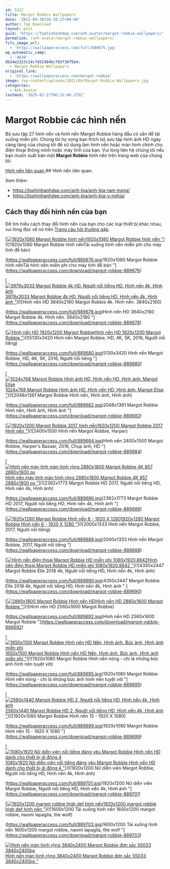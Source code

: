 ```yaml
---
id: 5322
title: Margot Robbie Wallpapers
date: '2021-09-30T16:30:27+00:00'
author: Top Download
layout: post
guid: 'https://Tophinhanhdep.com/anh-avatar/margot-robbie-wallpapers/'
permalink: /anh-avatar/margot-robbie-wallpapers/
fifu_image_url:
  - 'https://wallpaperaccess.com/full/889675.jpg'
wp_automatic_camp:
  - '4620'
db24e2323c24c7d52484bc7b5f36f5b4:
  - Margot Robbie Wallpapers
original_link:
  - 'https://wallpaperaccess.com/margot-robbie'
image: /wp-content/uploads/2021/09/Margot-Robbie-Wallpapers.jpg
categories:
  - Ảnh Avatar
lastmod: '2025-02-27T06:32:48.275Z'
---
```

# Margot Robbie các hình nền

Bộ sưu tập 27 hình nền và hình nền Margot Robbie hàng đầu có sẵn để tải xuống miễn phí. Chúng tôi hy vọng bạn thích bộ sưu tập hình ảnh HD ngày càng tăng của chúng tôi để sử dụng làm hình nền hoặc màn hình chính cho điện thoại thông minh hoặc máy tính của bạn. Vui lòng liên hệ chúng tôi nếu bạn muốn xuất bản một **Margot Robbie** hình nền trên trang web của chúng tôi.

[Hình nền liên quan ](#related) ## Hình nền liên quan.

   
 Xem thêm:

   
- <https://tophinhanhdep.com/anh-bia/anh-bia-tam-trang/>
- <https://tophinhanhdep.com/anh-bia/anh-bia-y-nghia/>

## Cách thay đổi hình nền của bạn

Để tìm hiểu cách thay đổi hình nền của bạn cho các loại thiết bị khác nhau, vui lòng đọc về nó trên [Trang câu hỏi thường gặp](https://tophinhanhdep.com/faq/).

  
[[![1920x1080 Margot Robbie hình nền](https://wallpaperaccess.com/full/889675.jpg)1920x1080 Margot Robbie hình nền "](https://wallpaperaccess.com/download/margot-robbie-889675)](![1920x1080 Margot Robbie hình nềnTải xuống hình nền miễn phí cho máy tính để bàn)

(https://wallpaperaccess.com/full/889676.jpg)1920x1080 Margot Robbie hình nềnTải hình nền miễn phí cho máy tính để bàn "](https://wallpaperaccess.com/download/margot-robbie-889676)

[[![3979x3033 Margot Robbie 4k HD, Người nổi tiếng HD, Hình nền 4k, Hình ảnh](https://wallpaperaccess.com/full/889677.jpg)3979x3033 Margot Robbie 4k HD, Người nổi tiếng HD, Hình nền 4k, Hình ảnh "](https://wallpaperaccess.com/download/margot-robbie-889677)](![Hình nền HD 3840x2160 Margot Robbie 4k.  Hình nền.  3840x2160)

(https://wallpaperaccess.com/full/889678.jpg)Hình nền HD 3840x2160 Margot Robbie 4k. Hình nền. 3840x2160 "](https://wallpaperaccess.com/download/margot-robbie-889678)

[[![Hình nền HD 1920x1200 Margot Robbie](https://wallpaperaccess.com/full/889679.jpg)Hình nền HD 1920x1200 Margot Robbie "](https://wallpaperaccess.com/download/margot-robbie-889679)](![5130x3420 Hình nền Margot Robbie, HD, 4K, 5K, 2016, Người nổi tiếng)

(https://wallpaperaccess.com/full/889680.jpg)5130x3420 Hình nền Margot Robbie, HD, 4K, 5K, 2016, Người nổi tiếng "](https://wallpaperaccess.com/download/margot-robbie-889680)

[[![1024x768 Margot Robbie Hình ảnh HD, Hình nền HD, Hình ảnh: Margot Elise](https://wallpaperaccess.com/full/889681.jpg)1024x768 Margot Robbie Hình ảnh HD, Hình nền HD, Hình ảnh: Margot Elise "](https://wallpaperaccess.com/download/margot-robbie-889681)](![2048x1361 Margot Robbie Hình nền, Hình ảnh, Hình ảnh)

(https://wallpaperaccess.com/full/889682.jpg)2048x1361 Margot Robbie Hình nền, Hình ảnh, Hình ảnh "](https://wallpaperaccess.com/download/margot-robbie-889682)

[[![1920x1200 Margot Robbie 2017 hình nền](https://wallpaperaccess.com/full/889683.jpg)1920x1200 Margot Robbie 2017 Hình nền "](https://wallpaperaccess.com/download/margot-robbie-889683)](![2400x1500 Hình nền Margot Robbie, Harper)

(https://wallpaperaccess.com/full/889684.jpg)Hình nền 2400x1500 Margot Robbie, Harper's Bazaar, 2016, Chụp ảnh, HD "](https://wallpaperaccess.com/download/margot-robbie-889684)

[[![Hình nền máy tính màn hình rộng 2880x1800 Margot Robbie 4K 857 2880x1800 px](https://wallpaperaccess.com/full/889685.jpg)Hình nền máy tính màn hình rộng 2880x1800 Margot Robbie 4K 857 2880x1800 px "](https://wallpaperaccess.com/download/margot-robbie-889685)](![2362x1773 Margot Robbie HD 2017, Người nổi tiếng HD, Hình nền 4k, Hình ảnh)

(https://wallpaperaccess.com/full/889686.jpg)2362x1773 Margot Robbie HD 2017, Người nổi tiếng HD, Hình nền 4k, Hình ảnh "](https://wallpaperaccess.com/download/margot-robbie-889686)

[[![1920x1280 Margot Robbie Hình nền 6 - 1920 X 1280](https://wallpaperaccess.com/full/889687.jpg)1920x1280 Margot Robbie Hình nền 6 - 1920 X 1280 "](https://wallpaperaccess.com/download/margot-robbie-889687)](![2000x1333 Hình nền Margot Robbie, 2017, Người nổi tiếng)

(https://wallpaperaccess.com/full/889688.jpg)2000x1333 Hình nền Margot Robbie, 2017, Người nổi tiếng "](https://wallpaperaccess.com/download/margot-robbie-889688)

[[![Hình nền điện thoại Margot Robbie HD miễn phí 1080x1920.8642](https://wallpaperaccess.com/full/889689.jpg)Hình nền điện thoại Margot Robbie HD miễn phí 1080x1920.8642 "](https://wallpaperaccess.com/download/margot-robbie-889689)](![4350x2447 Margot Robbie Elle 2018 4k, Người nổi tiếng HD, Hình nền 4k, Hình ảnh)

(https://wallpaperaccess.com/full/889690.jpg)4350x2447 Margot Robbie Elle 2018 4k, Người nổi tiếng HD, Hình nền 4k, Hình ảnh " ](https://wallpaperaccess.com/download/margot-robbie-889690)

[[![2880x1800 Margot Robbie Hình nền HD](https://wallpaperaccess.com/full/889691.jpg)Hình nền HD 2880x1800 Margot Robbie "](https://wallpaperaccess.com/download/margot-robbie-889691)](![Hình nền HD 2560x1600 Margot Robbie)

(https://wallpaperaccess.com/full/889692.jpg)Hình nền HD 2560x1600 Margot Robbie "](https://wallpaperaccess.com/download/margot-robbie-889692)

[[![1650x1100 Margot Robbie Hình nền HD Nền, Hình ảnh, Bức ảnh, Hình ảnh miễn phí](https://wallpaperaccess.com/full/889693.jpg)1650x1100 Margot Robbie Hình nền HD Nền, Hình ảnh, Bức ảnh, Hình ảnh miễn phí "](https://wallpaperaccess.com/download/margot-robbie-889693)](![1920x1080 Margot Robbie Hình nền nóng - chỉ là những bức ảnh hình nền tuyệt vời)

(https://wallpaperaccess.com/full/889695.jpg)1920x1080 Margot Robbie Hình nền nóng - chỉ là những bức ảnh hình nền tuyệt vời "](https://wallpaperaccess.com/download/margot-robbie-889695)

[[![2560x1440 Margot Robbie HD 2, Người nổi tiếng HD, Hình nền 4k, Hình ảnh](https://wallpaperaccess.com/full/889696.jpg)2560x1440 Margot Robbie HD 2, Người nổi tiếng HD, Hình nền 4k, Hình ảnh "](https://wallpaperaccess.com/download/margot-robbie-889696)](![1920x1080 Margot Robbie Hình nền 15 - 1920 X 1080)

(https://wallpaperaccess.com/full/889699.jpg)1920x1080 Margot Robbie Hình nền 15 - 1920 X 1080 "](https://wallpaperaccess.com/download/margot-robbie-889699)

[[![1080x1920 Nữ diễn viên nổi tiếng đáng yêu Margot Robbie Hình nền HD dành cho thiết bị di động 4](https://wallpaperaccess.com/full/889700.jpg)1080x1920 Nữ diễn viên nổi tiếng đáng yêu Margot Robbie Hình nền HD dành cho thiết bị di động 4 "](https://wallpaperaccess.com/download/margot-robbie-889700)](![1920x1200 Nữ diễn viên Margot Robbie, Người nổi tiếng HD, Hình nền 4k, Hình ảnh)

(https://wallpaperaccess.com/full/889701.jpg)1920x1200 Nữ diễn viên Margot Robbie, Người nổi tiếng HD, Hình nền 4k, Hình ảnh "](https://wallpaperaccess.com/download/margot-robbie-889701)

[[![1920x1200 margot robbie high def hình nền](https://wallpaperaccess.com/full/889702.jpg)1920x1200 margot robbie high def hình nền "](https://wallpaperaccess.com/download/margot-robbie-889702)](![1600x1200 Tải xuống hình nền 1600x1200 margot robbie, naomi lapaglia, the wolf)

(https://wallpaperaccess.com/full/889703.jpg)1600x1200 Tải xuống hình nền 1600x1200 margot robbie, naomi lapaglia, the wolf "](https://wallpaperaccess.com/download/margot-robbie-889703)

[![Hình nền màn hình rộng 3840x2400 Margot Robbie đơn sắc 55033 3840x2400px](https://wallpaperaccess.com/full/889704.jpg)Hình nền màn hình rộng 3840x2400 Margot Robbie đơn sắc 55033 3840x2400px "](https://wallpaperaccess.com/download/margot-robbie-889704)
